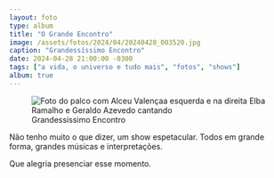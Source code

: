 ```yaml
---
layout: foto
type: album
title: "O Grande Encontro"
image: /assets/fotos/2024/04/20240428_003520.jpg
caption: "Grandessíssimo Encontro"
date: 2024-04-28 21:00:00 -0300
tags: ["a vida, o universo e tudo mais", "fotos", "shows"]
album: true
---
```

<figure class="foto-post">
            <img src="{{ site.baseurl }}/assets/fotos/2024/04/20240428_003520.jpg" alt="Foto do palco com Alceu Valençaa esquerda e na direita Elba Ramalho e Geraldo Azevedo cantando" title="Que Grande Encontro">
<figcaption>Grandessíssimo Encontro</figcaption>
</figure>
Não tenho muito o que dizer, um show espetacular. Todos em grande forma, grandes músicas e interpretações.  

Que alegria presenciar esse momento.